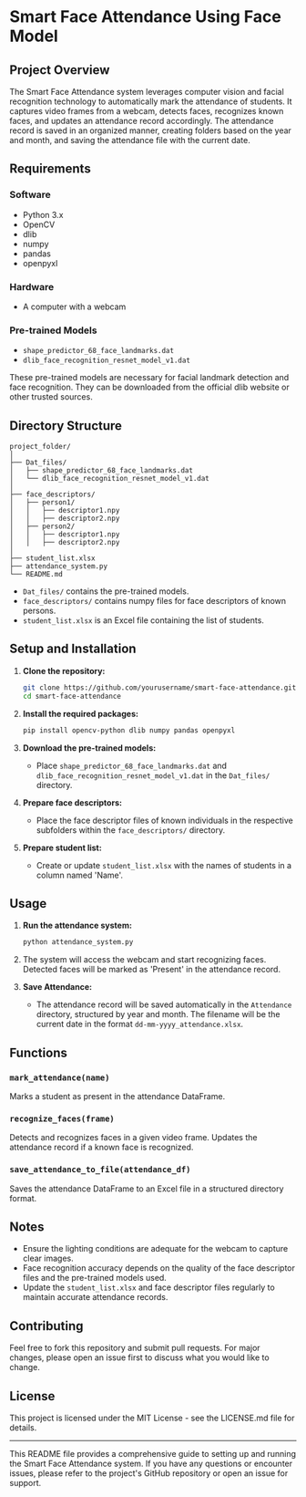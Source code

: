 # Smart Face Attendance Using Face Model

## Project Overview

The Smart Face Attendance system leverages computer vision and facial recognition technology to automatically mark the attendance of students. It captures video frames from a webcam, detects faces, recognizes known faces, and updates an attendance record accordingly. The attendance record is saved in an organized manner, creating folders based on the year and month, and saving the attendance file with the current date.

## Requirements

### Software

- Python 3.x
- OpenCV
- dlib
- numpy
- pandas
- openpyxl

### Hardware

- A computer with a webcam

### Pre-trained Models

- `shape_predictor_68_face_landmarks.dat`
- `dlib_face_recognition_resnet_model_v1.dat`

These pre-trained models are necessary for facial landmark detection and face recognition. They can be downloaded from the official dlib website or other trusted sources.

## Directory Structure

```
project_folder/
│
├── Dat_files/
│   ├── shape_predictor_68_face_landmarks.dat
│   └── dlib_face_recognition_resnet_model_v1.dat
│
├── face_descriptors/
│   ├── person1/
│   │   ├── descriptor1.npy
│   │   ├── descriptor2.npy
│   ├── person2/
│   │   ├── descriptor1.npy
│   │   ├── descriptor2.npy
│
├── student_list.xlsx
├── attendance_system.py
└── README.md
```

- `Dat_files/` contains the pre-trained models.
- `face_descriptors/` contains numpy files for face descriptors of known persons.
- `student_list.xlsx` is an Excel file containing the list of students.

## Setup and Installation

1. **Clone the repository:**

   ```sh
   git clone https://github.com/yourusername/smart-face-attendance.git
   cd smart-face-attendance
   ```

2. **Install the required packages:**

   ```sh
   pip install opencv-python dlib numpy pandas openpyxl
   ```

3. **Download the pre-trained models:**

   - Place `shape_predictor_68_face_landmarks.dat` and `dlib_face_recognition_resnet_model_v1.dat` in the `Dat_files/` directory.

4. **Prepare face descriptors:**

   - Place the face descriptor files of known individuals in the respective subfolders within the `face_descriptors/` directory.

5. **Prepare student list:**

   - Create or update `student_list.xlsx` with the names of students in a column named 'Name'.

## Usage

1. **Run the attendance system:**

   ```sh
   python attendance_system.py
   ```

2. The system will access the webcam and start recognizing faces. Detected faces will be marked as 'Present' in the attendance record.

3. **Save Attendance:**

   - The attendance record will be saved automatically in the `Attendance` directory, structured by year and month. The filename will be the current date in the format `dd-mm-yyyy_attendance.xlsx`.

## Functions

### `mark_attendance(name)`

Marks a student as present in the attendance DataFrame.

### `recognize_faces(frame)`

Detects and recognizes faces in a given video frame. Updates the attendance record if a known face is recognized.

### `save_attendance_to_file(attendance_df)`

Saves the attendance DataFrame to an Excel file in a structured directory format.

## Notes

- Ensure the lighting conditions are adequate for the webcam to capture clear images.
- Face recognition accuracy depends on the quality of the face descriptor files and the pre-trained models used.
- Update the `student_list.xlsx` and face descriptor files regularly to maintain accurate attendance records.

## Contributing

Feel free to fork this repository and submit pull requests. For major changes, please open an issue first to discuss what you would like to change.

## License

This project is licensed under the MIT License - see the LICENSE.md file for details.

---

This README file provides a comprehensive guide to setting up and running the Smart Face Attendance system. If you have any questions or encounter issues, please refer to the project's GitHub repository or open an issue for support.